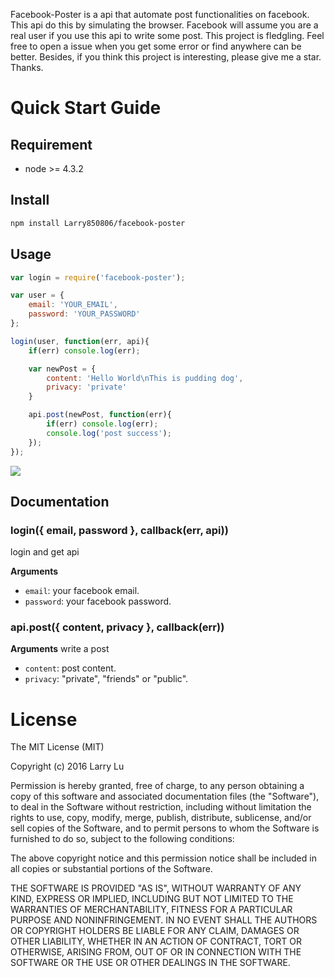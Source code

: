 Facebook-Poster is a api that automate post functionalities on facebook. This api do this by simulating the browser. Facebook will assume you are a real user if you use this api to write some post. This project is fledgling. Feel free to open a issue when you get some error or find anywhere can be better. Besides, if you think this project is interesting, please give me a star. Thanks.

# Quick Start Guide

## Requirement

- node >= 4.3.2

## Install

```bash
npm install Larry850806/facebook-poster
```

##  Usage

```javascript
var login = require('facebook-poster');

var user = {
    email: 'YOUR_EMAIL',
    password: 'YOUR_PASSWORD'
};

login(user, function(err, api){
    if(err) console.log(err);

    var newPost = {
        content: 'Hello World\nThis is pudding dog',
        privacy: 'private'
    }

    api.post(newPost, function(err){
        if(err) console.log(err);
        console.log('post success');
    });
});
```

![](http://i.imgur.com/MSlhdHC.png)

## Documentation

### login({ email, password }, callback(err, api))
login and get api

__Arguments__

* `email`: your facebook email.
* `password`: your facebook password.

### api.post({ content, privacy }, callback(err))

__Arguments__
write a post

* `content`: post content.
* `privacy`: "private", "friends" or "public".

# License

The MIT License (MIT)

Copyright (c) 2016 Larry Lu

Permission is hereby granted, free of charge, to any person obtaining a copy
of this software and associated documentation files (the "Software"), to deal
in the Software without restriction, including without limitation the rights
to use, copy, modify, merge, publish, distribute, sublicense, and/or sell
copies of the Software, and to permit persons to whom the Software is
furnished to do so, subject to the following conditions:

The above copyright notice and this permission notice shall be included in all
copies or substantial portions of the Software.

THE SOFTWARE IS PROVIDED "AS IS", WITHOUT WARRANTY OF ANY KIND, EXPRESS OR
IMPLIED, INCLUDING BUT NOT LIMITED TO THE WARRANTIES OF MERCHANTABILITY,
FITNESS FOR A PARTICULAR PURPOSE AND NONINFRINGEMENT. IN NO EVENT SHALL THE
AUTHORS OR COPYRIGHT HOLDERS BE LIABLE FOR ANY CLAIM, DAMAGES OR OTHER
LIABILITY, WHETHER IN AN ACTION OF CONTRACT, TORT OR OTHERWISE, ARISING FROM,
OUT OF OR IN CONNECTION WITH THE SOFTWARE OR THE USE OR OTHER DEALINGS IN THE
SOFTWARE.
